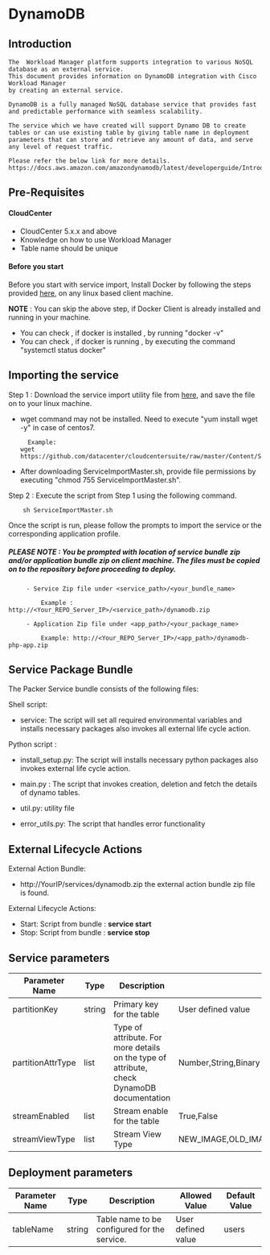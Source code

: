 # DynamoDB
## Introduction
    The  Workload Manager platform supports integration to various NoSQL database as an external service.
    This document provides information on DynamoDB integration with Cisco Workload Manager 
    by creating an external service.
    
    DynamoDB is a fully managed NoSQL database service that provides fast and predictable performance with seamless scalability. 
    
    The service which we have created will support Dynamo DB to create tables or can use existing table by giving table name in deployment parameters that can store and retrieve any amount of data, and serve any level of request traffic.
    
    Please refer the below link for more details.
    https://docs.aws.amazon.com/amazondynamodb/latest/developerguide/Introduction.html
## Pre-Requisites
#### CloudCenter
- CloudCenter 5.x.x and above
- Knowledge on how to use Workload Manager
- Table name should be unique
	
#### Before you start
Before you start with service import, Install Docker by following the steps provided [here](https://wwwin-github.cisco.com/CloudCenterSuite/Content-Factory/raw/master/dockerimages/Steps%20for%20Installation%20of%20Docker%20CE%20on%20CentOS7_V2.docx), on any linux based client machine.

**NOTE** : You can skip the above step, if Docker Client is already installed and running in your machine. 
- You can check , if docker is installed , by running "docker -v"
- You can check , if docker is running , by executing the command "systemctl status docker"

## Importing the service

Step 1 : Download the service import utility file  from [here](https://raw.githubusercontent.com/datacenter/cloudcentersuite/master/Content/Scripts/ServiceImportMaster.sh), and save the file on to your linux machine.
- wget command may not be installed. Need to execute "yum install wget -y" in case of centos7.

	    Example: 
      wget https://github.com/datacenter/cloudcentersuite/raw/master/Content/Scripts/ServiceImportMaster.sh
				
- After downloading ServiceImportMaster.sh, provide file permissions by executing "chmod 755 ServiceImportMaster.sh".

Step 2 : Execute the script from Step 1 using the following command.

        sh ServiceImportMaster.sh

Once the script is run, please follow the prompts to import the service or the corresponding application profile.

##### PLEASE NOTE : You be prompted with location of service bundle zip and/or application bundle zip on client machine. The files must be copied on to the repository before proceeding to deploy.

         - Service Zip file under <service_path>/<your_bundle_name>
                    
             Example : http://<Your_REPO_Server_IP>/<service_path>/dynamodb.zip 
    
         - Application Zip file under <app_path>/<your_package_name>
            
             Example: http://<Your_REPO_Server_IP>/<app_path>/dynamodb-php-app.zip

## Service Package Bundle

The Packer Service bundle consists of the following files:

Shell script:
 - service: The script will set all required environmental variables and installs necessary packages also invokes all external life cycle action.

Python script :

 - install_setup.py: The script will installs necessary python packages also invokes external life cycle action.

 - main.py : The script that invokes creation, deletion and fetch the details of dynamo tables.

 - util.py: utility file

 - error_utils.py: The script that handles error functionality

## External Lifecycle Actions 

External Action Bundle:  
 - http://YourIP/services/dynamodb.zip the external action bundle zip file is found.
 
External Lifecycle Actions:
 - Start: Script from bundle : **service start** 
 - Stop: Script from bundle : **service stop**

		
## Service parameters


| Parameter Name	| Type	 | Description | Allowed Value |Default Value |
| ------ | ------ | ------ |------ | ------ |
| partitionKey | string| Primary key for the table | User defined value | id |
| partitionAttrType | list| Type of attribute. For more details on the type of attribute, check DynamoDB documentation	 | Number,String,Binary | String |
| streamEnabled | list| Stream enable for the table | True,False | True |
| streamViewType | list | Stream View Type | NEW_IMAGE,OLD_IMAGE,NEW_AND_OLD_IMAGES,KEYS_ONLY | NEW_AND_OLD_IMAGES |

## Deployment parameters


| Parameter Name	| Type	 | Description | Allowed Value |Default Value |
| ------ | ------ | ------ |------ | ------ |
| tableName |	string | Table name to be configured for the service.	 | User defined value | users |

